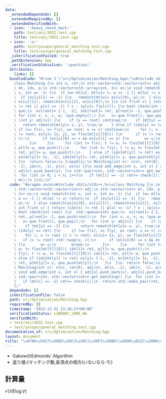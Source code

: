 ```yaml
---
data:
  _extendedDependsOn: []
  _extendedRequiredBy: []
  _extendedVerifiedWith:
  - icon: ':heavy_check_mark:'
    path: test/aoj/3032.test.cpp
    title: test/aoj/3032.test.cpp
  - icon: ':x:'
    path: test/yosupo/general_matching.test.cpp
    title: test/yosupo/general_matching.test.cpp
  _isVerificationFailed: true
  _pathExtension: hpp
  _verificationStatusIcon: ':question:'
  attributes:
    links: []
  bundledCode: "#line 2 \"src/Optimization/Matching.hpp\"\n#include <bits/stdc++.h>\n\
    class Matching {\n int n, ret;\n std::vector<std::vector<int>> adj;\n std::vector<int>\
    \ mt, idx, p;\n std::vector<std::array<int, 2>> es;\n void rematch(int u, int\
    \ v, int w= -1) {\n  if (w= mt[u], mt[u]= v; w == -1 || mt[w] != u) return;\n\
    \  if (es[u][1] == -1) {\n   rematch(mt[w]= es[u][0], w);\n  } else rematch(es[u][0],\
    \ es[u][1]), rematch(es[u][1], es[u][0]);\n }\n int f(int x) { return (idx[x]\
    \ != ret || p[x] == -1) ? x : (p[x]= f(p[x])); }\n bool check(int root) {\n  std::queue<int>\
    \ que;\n  es[root]= {-1, -1}, idx[root]= ret, p[root]= -1, que.push(root);\n \
    \ for (int x, u, v, w; !que.empty();) {\n   x= que.front(), que.pop();\n   for\
    \ (int y: adj[x]) {\n    if (y == root) continue;\n    if (mt[y] == -1) {\n  \
    \   return rematch(mt[y]= x, y), true;\n    } else if (idx[y] == ret) {\n    \
    \ if (u= f(x), v= f(y), w= root; u == v) continue;\n     for (; u != root || v\
    \ != root; es[u]= {x, y}, u= f(es[mt[u]][0])) {\n      if (v != root) std::swap(u,\
    \ v);\n      if (es[u][0] == x && es[u][1] == y) {\n       w= u;\n       break;\n\
    \      }\n     }\n     for (int t= f(x); t != w; t= f(es[mt[t]][0])) idx[t]= ret,\
    \ p[t]= w, que.push(t);\n     for (int t= f(y); t != w; t= f(es[mt[t]][0])) idx[t]=\
    \ ret, p[t]= w, que.push(t);\n    } else if (idx[mt[y]] != ret) es[y]= {-1, -1},\
    \ es[mt[y]]= {x, -1}, idx[mt[y]]= ret, p[mt[y]]= y, que.push(mt[y]);\n   }\n \
    \ }\n  return false;\n }\npublic:\n Matching(int n): n(n), ret(0), adj(n), mt(n,\
    \ -1), idx(n, -1), p(n), es(n) {}\n void add_edge(int u, int v) { adj[u].push_back(v),\
    \ adj[v].push_back(u); }\n std::pair<int, std::vector<int>> get_matching() {\n\
    \  for (int i= 0; i < n; i++)\n   if (mt[i] == -1) ret+= check(i);\n  return std::make_pair(ret,\
    \ mt);\n }\n};\n"
  code: "#pragma once\n#include <bits/stdc++.h>\nclass Matching {\n int n, ret;\n\
    \ std::vector<std::vector<int>> adj;\n std::vector<int> mt, idx, p;\n std::vector<std::array<int,\
    \ 2>> es;\n void rematch(int u, int v, int w= -1) {\n  if (w= mt[u], mt[u]= v;\
    \ w == -1 || mt[w] != u) return;\n  if (es[u][1] == -1) {\n   rematch(mt[w]= es[u][0],\
    \ w);\n  } else rematch(es[u][0], es[u][1]), rematch(es[u][1], es[u][0]);\n }\n\
    \ int f(int x) { return (idx[x] != ret || p[x] == -1) ? x : (p[x]= f(p[x])); }\n\
    \ bool check(int root) {\n  std::queue<int> que;\n  es[root]= {-1, -1}, idx[root]=\
    \ ret, p[root]= -1, que.push(root);\n  for (int x, u, v, w; !que.empty();) {\n\
    \   x= que.front(), que.pop();\n   for (int y: adj[x]) {\n    if (y == root) continue;\n\
    \    if (mt[y] == -1) {\n     return rematch(mt[y]= x, y), true;\n    } else if\
    \ (idx[y] == ret) {\n     if (u= f(x), v= f(y), w= root; u == v) continue;\n \
    \    for (; u != root || v != root; es[u]= {x, y}, u= f(es[mt[u]][0])) {\n   \
    \   if (v != root) std::swap(u, v);\n      if (es[u][0] == x && es[u][1] == y)\
    \ {\n       w= u;\n       break;\n      }\n     }\n     for (int t= f(x); t !=\
    \ w; t= f(es[mt[t]][0])) idx[t]= ret, p[t]= w, que.push(t);\n     for (int t=\
    \ f(y); t != w; t= f(es[mt[t]][0])) idx[t]= ret, p[t]= w, que.push(t);\n    }\
    \ else if (idx[mt[y]] != ret) es[y]= {-1, -1}, es[mt[y]]= {x, -1}, idx[mt[y]]=\
    \ ret, p[mt[y]]= y, que.push(mt[y]);\n   }\n  }\n  return false;\n }\npublic:\n\
    \ Matching(int n): n(n), ret(0), adj(n), mt(n, -1), idx(n, -1), p(n), es(n) {}\n\
    \ void add_edge(int u, int v) { adj[u].push_back(v), adj[v].push_back(u); }\n\
    \ std::pair<int, std::vector<int>> get_matching() {\n  for (int i= 0; i < n; i++)\n\
    \   if (mt[i] == -1) ret+= check(i);\n  return std::make_pair(ret, mt);\n }\n\
    };"
  dependsOn: []
  isVerificationFile: false
  path: src/Optimization/Matching.hpp
  requiredBy: []
  timestamp: '2022-12-31 23:16:37+09:00'
  verificationStatus: LIBRARY_SOME_WA
  verifiedWith:
  - test/aoj/3032.test.cpp
  - test/yosupo/general_matching.test.cpp
documentation_of: src/Optimization/Matching.hpp
layout: document
title: "\u6700\u5927\u30DE\u30C3\u30C1\u30F3\u30B0(\u4E00\u822C\u30B0\u30E9\u30D5)"
---
```

 *  GabowのEdmonds' Algorithm
 *  返り値:{マッチング数,各頂点の相方(いないなら-1）}
## 計算量
$\mathcal{O}(VE \log V)$
